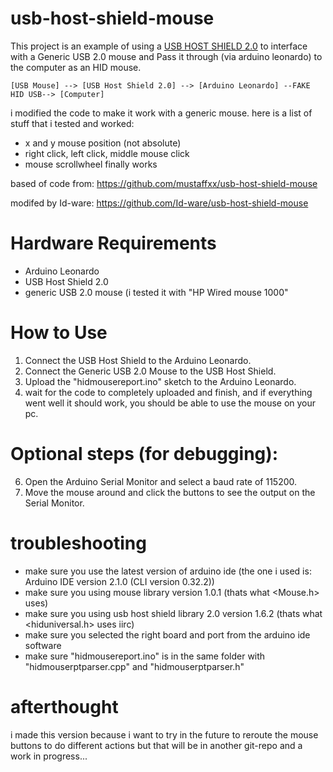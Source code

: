 # usb-host-shield-mouse
This project is an example of using a [USB HOST SHIELD 2.0](https://github.com/felis/USB_Host_Shield_2.0) to interface with a Generic USB 2.0 mouse and Pass it through (via arduino leonardo) to the computer as an HID mouse.
```
[USB Mouse] --> [USB Host Shield 2.0] --> [Arduino Leonardo] --FAKE HID USB--> [Computer]
```
i modified the code to make it work with a generic mouse.
here is a list of stuff that i tested and worked:
- x and y mouse position (not absolute)
- right click, left click, middle mouse click
- mouse scrollwheel finally works


based of code from: https://github.com/mustaffxx/usb-host-shield-mouse

modifed by Id-ware: https://github.com/Id-ware/usb-host-shield-mouse


# Hardware Requirements
- Arduino Leonardo
- USB Host Shield 2.0
- generic USB 2.0 mouse (i tested it with "HP Wired mouse 1000"

# How to Use
1.  Connect the USB Host Shield to the Arduino Leonardo.
2.  Connect the Generic USB 2.0 Mouse to the USB Host Shield.
3.  Upload the "hidmousereport.ino" sketch to the Arduino Leonardo.
4. wait for the code to completely uploaded and finish, and if everything went well it should work, you should be able to use the mouse on your pc.

# Optional steps (for debugging):
6.  Open the Arduino Serial Monitor and select a baud rate of 115200.
7.  Move the mouse around and click the buttons to see the output on the Serial Monitor.

# troubleshooting
- make sure you use the latest version of arduino ide (the one i used is: Arduino IDE version 2.1.0 (CLI version 0.32.2))
- make sure you using mouse library version 1.0.1 (thats what <Mouse.h> uses)
- make sure you using usb host shield library 2.0 version 1.6.2 (thats what <hiduniversal.h> uses iirc)
- make sure you selected the right board and port from the arduino ide software
- make sure "hidmousereport.ino" is in the same folder with "hidmouserptparser.cpp" and "hidmouserptparser.h"

# afterthought
i made this version because i want to try in the future to reroute the mouse buttons to do different actions
but that will be in another git-repo and a work in progress...

